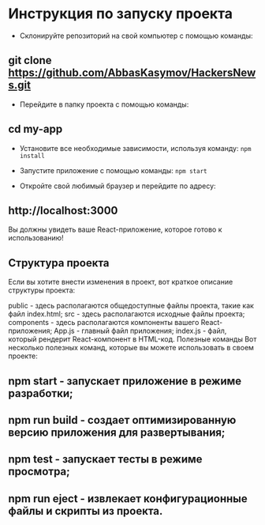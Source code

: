 # Инструкция по запуску проекта

* Склонируйте репозиторий на свой компьютер с помощью команды:
## git clone https://github.com/AbbasKasymov/HackersNews.git

* Перейдите в папку проекта с помощью команды:
## cd my-app

* Установите все необходимые зависимости, используя команду:
`npm install`

* Запустите приложение с помощью команды:
`npm start`

* Откройте свой любимый браузер и перейдите по адресу:
## http://localhost:3000
Вы должны увидеть ваше React-приложение, которое готово к использованию!

## Структура проекта
Если вы хотите внести изменения в проект, вот краткое описание структуры проекта:

public - здесь располагаются общедоступные файлы проекта, такие как файл index.html;
src - здесь располагаются исходные файлы проекта;
components - здесь располагаются компоненты вашего React-приложения;
App.js - главный файл приложения;
index.js - файл, который рендерит React-компонент в HTML-код.
Полезные команды
Вот несколько полезных команд, которые вы можете использовать в своем проекте:

## npm start - запускает приложение в режиме разработки;
## npm run build - создает оптимизированную версию приложения для развертывания;
## npm test - запускает тесты в режиме просмотра;
## npm run eject - извлекает конфигурационные файлы и скрипты из проекта.
